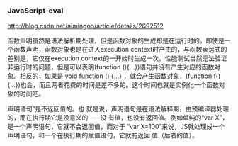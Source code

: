 ### JavaScript-eval

http://blog.csdn.net/aimingoo/article/details/2692512

函数声明虽然是语法解析期处理，但是函数对象的生成却是在运行时的。即使是一个函数声明，函数对象也是在进入execution context时产生的，与函数表达式的差别是，它仅在execution context的一开始时生成一次。性能测试当然无法验证非运行时的问题，但是可以表明(function (){...})语句并没有产生对应的函数对象。相反的，如果是 void function () {...} ，就会产生函数对象，(function f(){...})也会，而且两者花费的时间是差不多的。这个时间也就是实例化一个函数对象的时间吧。

声明语句”是不返回值的。也
就是说，声明语句是在语法解释期，由预编译器处理的，而在执行期它是没意义的——没
有值，也没有返回值。例如单纯的“var X”，是一个声明语句，它就不会返回值，而对于
“var X=100”来说，JS就处理成一个声明语句，和一个在执行期的赋值语句，它就有返回
值（后者的值）。